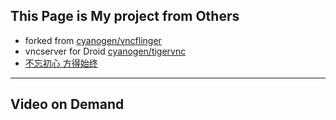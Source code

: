 ## This Page is My project from Others
* forked from [cyanogen/vncflinger](https://github.com/cyanogen/vncflinger)
* vncserver for Droid [cyanogen/tigervnc](https://github.com/cyanogen/tigervnc)
* [不忘初心 方得始终](https://terenceli.github.io/)

---

## Video on Demand